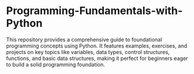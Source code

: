 # Programming-Fundamentals-with-Python
This repository provides a comprehensive guide to foundational programming concepts using Python. It features examples, exercises, and projects on key topics like variables, data types, control structures, functions, and basic data structures, making it perfect for beginners eager to build a solid programming foundation.
